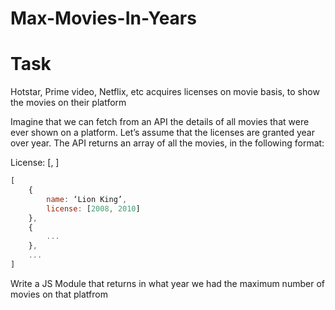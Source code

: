 # Max-Movies-In-Years


# Task

Hotstar, Prime video, Netflix, etc acquires licenses on movie basis, to show the movies on their platform

Imagine that we can fetch from an API the details of all movies that were ever shown on a platform. Let’s assume that the licenses are granted year over year. The API returns an array of all the movies, in the following format:

License: [<start year of the license>, <end year of the license>]

```js
[
    {
        name: ‘Lion King’,
        license: [2008, 2010]
    },
    {
        ... 
    },
    ...
]
```

Write a JS Module that returns in what year we had the maximum number of movies on that platfrom
